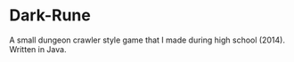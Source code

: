 # Dark-Rune
A small dungeon crawler style game that I made during high school (2014). Written in Java.
